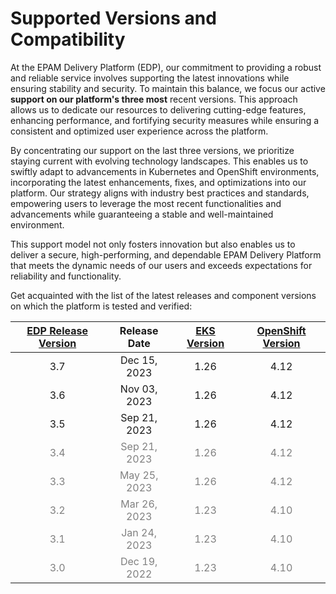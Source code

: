 # Supported Versions and Compatibility

At the EPAM Delivery Platform (EDP), our commitment to providing a robust and reliable service involves supporting the latest innovations while ensuring stability and security. To maintain this balance, we focus our active **support on our platform's three most** recent versions.
This approach allows us to dedicate our resources to delivering cutting-edge features, enhancing performance, and fortifying security measures while ensuring a consistent and optimized user experience across the platform.

By concentrating our support on the last three versions, we prioritize staying current with evolving technology landscapes. This enables us to swiftly adapt to advancements in Kubernetes and OpenShift environments, incorporating the latest enhancements, fixes, and optimizations into our platform.
Our strategy aligns with industry best practices and standards, empowering users to leverage the most recent functionalities and advancements while guaranteeing a stable and well-maintained environment.

This support model not only fosters innovation but also enables us to deliver a secure, high-performing, and dependable EPAM Delivery Platform that meets the dynamic needs of our users and exceeds expectations for reliability and functionality.

Get acquainted with the list of the latest releases and component versions on which the platform is tested and verified:

|[EDP Release Version](https://github.com/epam/edp-install/blob/master/RELEASES.md)|Release Date|[EKS Version](https://aws.amazon.com/eks/)|[OpenShift Version](https://github.com/okd-project/okd/releases)|
|:-:|:-:|:-:|:-:|
|3.7 |Dec 15, 2023|1.26|4.12|
|3.6 |Nov 03, 2023|1.26|4.12|
|3.5 |Sep 21, 2023|1.26|4.12|
|<span style="color: gray;">3.4 </span> |<span style="color: gray;">Sep 21, 2023</span>|<span style="color: gray;">1.26</span>|<span style="color: gray;">4.12</span>|
|<span style="color: gray;">3.3 </span> |<span style="color: gray;">May 25, 2023</span>|<span style="color: gray;">1.26</span>|<span style="color: gray;">4.12</span>|
|<span style="color: gray;">3.2 </span> |<span style="color: gray;">Mar 26, 2023</span>|<span style="color: gray;">1.23</span>|<span style="color: gray;">4.10</span>|
|<span style="color: gray;">3.1 </span> |<span style="color: gray;">Jan 24, 2023</span>|<span style="color: gray;">1.23</span>|<span style="color: gray;">4.10</span>|
|<span style="color: gray;">3.0 </span> |<span style="color: gray;">Dec 19, 2022</span>|<span style="color: gray;">1.23</span>|<span style="color: gray;">4.10</span>|
